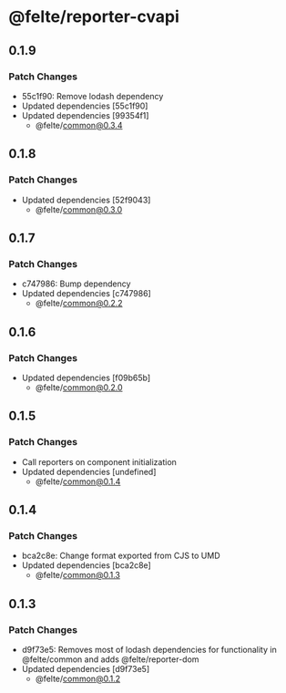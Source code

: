 # @felte/reporter-cvapi

## 0.1.9

### Patch Changes

- 55c1f90: Remove lodash dependency
- Updated dependencies [55c1f90]
- Updated dependencies [99354f1]
  - @felte/common@0.3.4

## 0.1.8

### Patch Changes

- Updated dependencies [52f9043]
  - @felte/common@0.3.0

## 0.1.7

### Patch Changes

- c747986: Bump dependency
- Updated dependencies [c747986]
  - @felte/common@0.2.2

## 0.1.6

### Patch Changes

- Updated dependencies [f09b65b]
  - @felte/common@0.2.0

## 0.1.5

### Patch Changes

- Call reporters on component initialization
- Updated dependencies [undefined]
  - @felte/common@0.1.4

## 0.1.4

### Patch Changes

- bca2c8e: Change format exported from CJS to UMD
- Updated dependencies [bca2c8e]
  - @felte/common@0.1.3

## 0.1.3

### Patch Changes

- d9f73e5: Removes most of lodash dependencies for functionality in @felte/common and adds @felte/reporter-dom
- Updated dependencies [d9f73e5]
  - @felte/common@0.1.2
